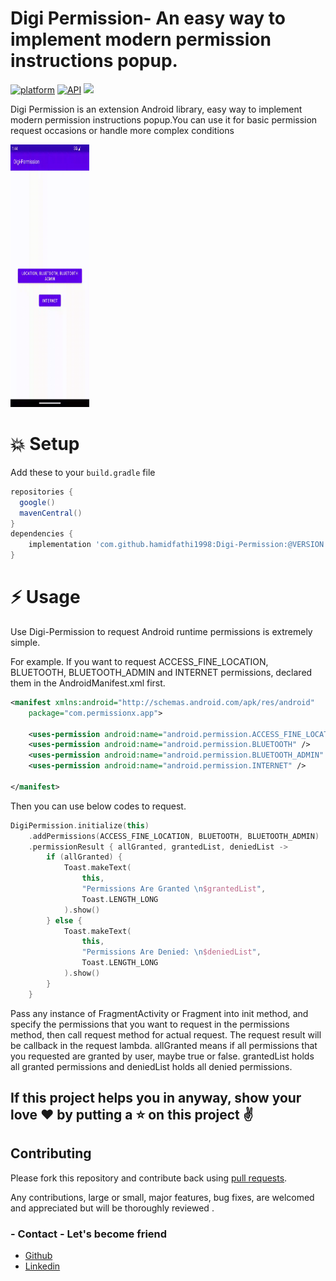 # Digi Permission- An easy way to implement modern permission instructions popup.
[![platform](https://img.shields.io/badge/platform-Android-yellow.svg)](https://www.android.com)
[![API](https://img.shields.io/badge/API-21%2B-brightgreen.svg?style=plastic)](https://android-arsenal.com/api?level=18)
[![](https://jitpack.io/v/hamidfathi1998/Digi-Permission.svg)](https://jitpack.io/#hamidfathi1998/Digi-Permission)

Digi Permission is an extension Android library, easy way to implement modern permission instructions popup.You can use it for basic permission request occasions or handle more complex conditions

<p align="left">
 <a><img width="25%" height="420px"  src="gif/digi-permission.gif"></a>
</p>


# 💥 Setup
Add these to your `build.gradle` file 

```groovy
repositories {
  google()
  mavenCentral()
}
dependencies {
    implementation 'com.github.hamidfathi1998:Digi-Permission:@VERSION'
}
```

# ⚡ Usage
Use Digi-Permission to request Android runtime permissions is extremely simple.

For example. If you want to request ACCESS_FINE_LOCATION, BLUETOOTH, BLUETOOTH_ADMIN and INTERNET permissions, declared them in the AndroidManifest.xml first.

```xml
<manifest xmlns:android="http://schemas.android.com/apk/res/android"
    package="com.permissionx.app">

    <uses-permission android:name="android.permission.ACCESS_FINE_LOCATION" />
    <uses-permission android:name="android.permission.BLUETOOTH" />
    <uses-permission android:name="android.permission.BLUETOOTH_ADMIN" />
    <uses-permission android:name="android.permission.INTERNET" />

</manifest>
```


Then you can use below codes to request.

```kotlin
DigiPermission.initialize(this)
    .addPermissions(ACCESS_FINE_LOCATION, BLUETOOTH, BLUETOOTH_ADMIN)
    .permissionResult { allGranted, grantedList, deniedList ->
        if (allGranted) {
            Toast.makeText(
                this,
                "Permissions Are Granted \n$grantedList",
                Toast.LENGTH_LONG
            ).show()
        } else {
            Toast.makeText(
                this,
                "Permissions Are Denied: \n$deniedList",
                Toast.LENGTH_LONG
            ).show()
        }
    }
```

Pass any instance of FragmentActivity or Fragment into init method, and specify the permissions that you want to request in the permissions method, then call request method for actual request.
The request result will be callback in the request lambda. allGranted means if all permissions that you requested are granted by user, maybe true or false. grantedList holds all granted permissions and deniedList holds all denied permissions.



## If this project helps you in anyway, show your love :heart: by putting a :star: on this project :v:

## Contributing

Please fork this repository and contribute back using
[pull requests](https://github.com/hamidfathi1998/Digi-Permission/pulls).

Any contributions, large or small, major features, bug fixes, are welcomed and appreciated
but will be thoroughly reviewed .

### - Contact - Let's become friend
- [Github](https://github.com/hamidfathi1998)
- [Linkedin](https://www.linkedin.com/in/hamidfathi1998/)